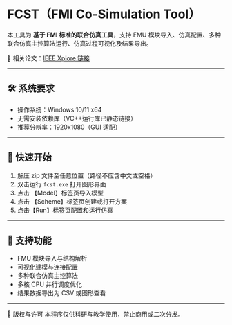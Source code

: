 # FCST（FMI Co-Simulation Tool）

本工具为 **基于 FMI 标准的联合仿真工具**，支持 FMU 模块导入、仿真配置、多种联合仿真主控算法运行、仿真过程可视化及结果导出。

📝 相关论文：[IEEE Xplore 链接](https://ieeexplore.ieee.org/document/10730530)

---

## 🛠️ 系统要求

- 操作系统：Windows 10/11 x64
- 无需安装依赖库（VC++运行库已静态链接）
- 推荐分辨率：1920x1080（GUI 适配）

---

## 🚀 快速开始

1. 解压 zip 文件至任意位置（路径不应含中文或空格）
2. 双击运行 `fcst.exe` 打开图形界面
3. 点击 【Model】标签页导入模型
4. 点击 【Scheme】标签页创建或打开方案
5. 点击【Run】标签页配置和运行仿真

---

## 🔧 支持功能

- FMU 模块导入与结构解析
- 可视化建模与连接配置
- 多种联合仿真主控算法
- 多核 CPU 并行调度优化
- 结果数据导出为 CSV 或图形查看

---

📄 版权与许可
本程序仅供科研与教学使用，禁止商用或二次分发。




